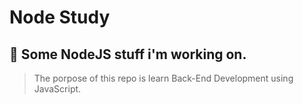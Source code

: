 # Node Study

## :memo: Some NodeJS stuff i'm working on.
> The porpose of this repo is learn Back-End Development using JavaScript.
